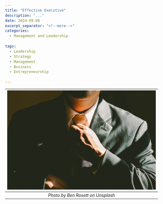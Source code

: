 ```yaml
---
title: "Effective Executive"
description: "..."
date: 2024-09-08
excerpt_separator: "<!--more-->"
categories:
  - Management and Leadership

tags:
  - Leadership
  - Strategy
  - Management
  - Business
  - Entrepreneurship

---
```


| ![image](/assets/images/ben-rosett-executive-unsplash.jpg) |
|:--:|
| *Photo by Ben Rosett on Unsplash* |
